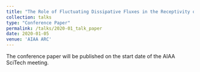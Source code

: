```yaml
---
title: "The Role of Fluctuating Dissipative Fluxes in the Receptivity of High-Speed Reacting Binary Mixtures to Kinetic Fluctuations"
collection: talks
type: "Conference Paper"
permalink: /talks/2020-01_talk_paper
date: 2020-01-05
venue: 'AIAA ARC'
---
```


The conference paper will be published on the start date of the AIAA SciTech meeting.  
